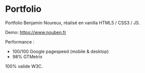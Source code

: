 # Portfolio

Portfolio Benjamin Noureux, réalisé en vanilla HTML5 / CSS3 / JS.

Demo: https://www.nouben.fr

Performance :
- 100/100 Google pagespeed (mobile & desktop)
- 98% GTMetrix

100% valide W3C.



